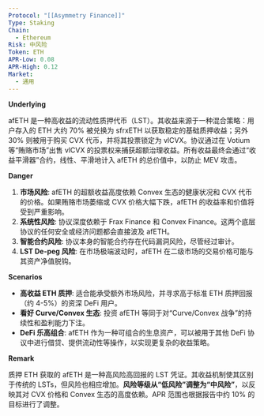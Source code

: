 ```yaml
---
Protocol: "[[Asymmetry Finance]]"
Type: Staking
Chain:
  - Ethereum
Risk: 中风险
Token: ETH
APR-Low: 0.08
APR-High: 0.12
Market:
  - 通用
---
```

**Underlying**

afETH 是一种高收益的流动性质押代币（LST）。其收益来源于一种混合策略：用户存入的 ETH 大约 70% 被兑换为 sfrxETH 以获取稳定的基础质押收益；另外 30% 则被用于购买 CVX 代币，并将其投票锁定为 vlCVX。协议通过在 Votium 等“贿赂市场”出售 vlCVX 的投票权来捕获超额治理收益。所有收益最终会通过“收益平滑器”合约，线性、平滑地计入 afETH 的总价值中，以防止 MEV 攻击。

**Danger**

1.  **市场风险**: afETH 的超额收益高度依赖 Convex 生态的健康状况和 CVX 代币的价格。如果贿赂市场萎缩或 CVX 价格大幅下跌，afETH 的收益率和价值将受到严重影响。
2.  **系统性风险**: 协议深度依赖于 Frax Finance 和 Convex Finance。这两个底层协议的任何安全或经济问题都会直接波及 afETH。
3.  **智能合约风险**: 协议本身的智能合约存在代码漏洞风险，尽管经过审计。
4.  **LST De-peg 风险**: 在市场极端波动时，afETH 在二级市场的交易价格可能与其资产净值脱钩。

**Scenarios**

- **高收益 ETH 质押**: 适合能承受额外市场风险，并寻求高于标准 ETH 质押回报（约 4-5%）的资深 DeFi 用户。
- **看好 Curve/Convex 生态**: 投资 afETH 等同于对“Curve/Convex 战争”的持续性和盈利能力下注。
- **DeFi 乐高组合**: afETH 作为一种可组合的生息资产，可以被用于其他 DeFi 协议中进行借贷、提供流动性等操作，以实现更复杂的收益策略。

**Remark**

质押 ETH 获取的 afETH 是一种高风险高回报的 LST 凭证。其收益机制使其区别于传统的 LSTs，但风险也相应增加。**风险等级从“低风险”调整为“中风险”**，以反映其对 CVX 价格和 Convex 生态的高度依赖。APR 范围也根据报告中约 10% 的目标进行了调整。
